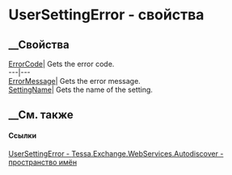# UserSettingError - свойства
##  __Свойства
[ErrorCode](P_Tessa_Exchange_WebServices_Autodiscover_UserSettingError_ErrorCode.htm)|
Gets the error code.  
---|---  
[ErrorMessage](P_Tessa_Exchange_WebServices_Autodiscover_UserSettingError_ErrorMessage.htm)|
Gets the error message.  
[SettingName](P_Tessa_Exchange_WebServices_Autodiscover_UserSettingError_SettingName.htm)|
Gets the name of the setting.  
## __См. также
#### Ссылки
[UserSettingError -
](T_Tessa_Exchange_WebServices_Autodiscover_UserSettingError.htm)
[Tessa.Exchange.WebServices.Autodiscover - пространство
имён](N_Tessa_Exchange_WebServices_Autodiscover.htm)
